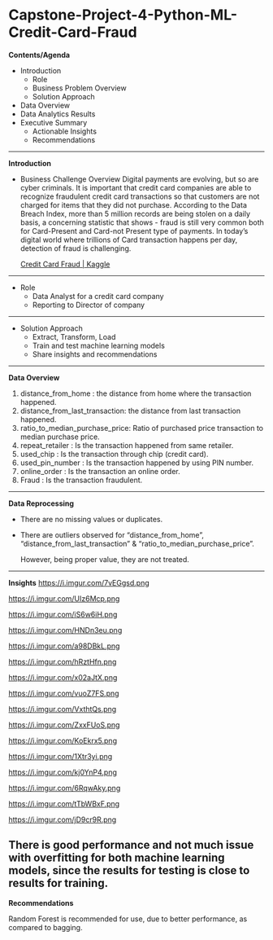 # Capstone-Project-4-Python-ML-Credit-Card-Fraud
**Contents/Agenda**
  * Introduction
    - Role
    - Business Problem Overview
    - Solution Approach
  * Data Overview
  * Data Analytics Results
  * Executive Summary 
    - Actionable Insights
    - Recommendations
--------------------------------------------------------------------------------------------------------------------------------------------------------------------------------
**Introduction**
* Business Challenge Overview
Digital payments are evolving, but so are cyber criminals.
It is important that credit card companies are able to recognize fraudulent credit card transactions so that customers are not charged for items that they did not purchase.
According to the Data Breach Index, more than 5 million records are being stolen on a daily basis, a concerning statistic that shows - fraud is still very common both for Card-Present and Card-not Present type of payments.
In today’s digital world where trillions of Card transaction happens per day, detection of fraud is challenging.

  [Credit Card Fraud | Kaggle](https://www.kaggle.com/datasets/dhanushnarayananr/credit-card-fraud)
--------------------------------------------------------------------------------------------------------------------------------------------------------------------------------
* Role
  - Data Analyst for a credit card company
  - Reporting to Director of company
--------------------------------------------------------------------------------------------------------------------------------------------------------------------------------
* Solution Approach
  - Extract, Transform, Load
  - Train and test machine learning models
  - Share insights and recommendations
--------------------------------------------------------------------------------------------------------------------------------------------------------------------------------
**Data Overview**
  1. distance_from_home            : the distance from home where the transaction happened.
  2. distance_from_last_transaction: the distance from last transaction happened.
  3. ratio_to_median_purchase_price: Ratio of purchased price transaction to median purchase price.
  4. repeat_retailer               : Is the transaction happened from same retailer.
  5. used_chip                     : Is the transaction through chip (credit card).
  6. used_pin_number               : Is the transaction happened by using PIN number.
  7. online_order                  : Is the transaction an online order.
  8. Fraud                         : Is the transaction fraudulent.
--------------------------------------------------------------------------------------------------------------------------------------------------------------------------------
**Data Reprocessing**
  - There are no missing values or duplicates.
  - There are outliers observed for “distance_from_home”, “distance_from_last_transaction” & “ratio_to_median_purchase_price”.

    However, being proper value, they are not treated.
--------------------------------------------------------------------------------------------------------------------------------------------------------------------------------
**Insights**
https://i.imgur.com/7vEGgsd.png

https://i.imgur.com/UIz6Mcp.png

https://i.imgur.com/iS6w6iH.png

https://i.imgur.com/HNDn3eu.png

https://i.imgur.com/a98DBkL.png

https://i.imgur.com/hRztHfn.png

https://i.imgur.com/x02aJtX.png

https://i.imgur.com/vuoZ7FS.png

https://i.imgur.com/VxthtQs.png

https://i.imgur.com/ZxxFUoS.png

https://i.imgur.com/KoEkrx5.png

https://i.imgur.com/1Xtr3yi.png

https://i.imgur.com/kj0YnP4.png

https://i.imgur.com/6RqwAky.png

https://i.imgur.com/tTbWBxF.png

https://i.imgur.com/jD9cr9R.png

There is good performance and not much issue with overfitting for both machine learning models, since the results for testing is close to results for training.
--------------------------------------------------------------------------------------------------------------------------------------------------------------------------------
**Recommendations**

Random Forest is recommended for use, due to better performance, as compared to bagging.
